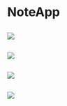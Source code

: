 # NoteApp #
## ![](https://i.imgur.com/CZEXChJ.png) ##

## ![](https://i.imgur.com/TX2e10m.png) ##

## ![](https://i.imgur.com/OGO82YP.png) ##

## ![](https://i.imgur.com/P5Iy2zO.png) ##
